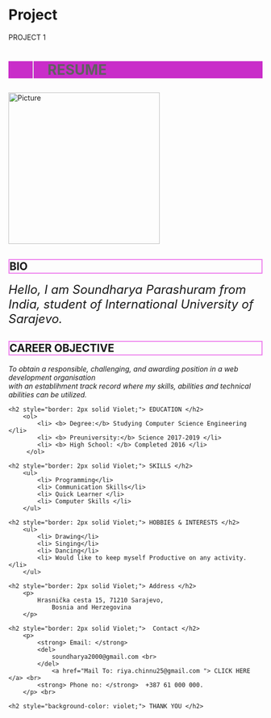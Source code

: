 # Project
PROJECT 1

<!DOCTYPE html>
<html>
<head>
	<title> RESUME </title>
		<style>
			body 
			{
 			 background-image: url('https://i.pinimg.com/564x/98/d4/38/98d438b28c7d249351b192e666cf2c99.jpg');
			}
		</style>	
</head>
<!--
    Name: Soundharya Parashuram
    Major: CSE, 3rd year
    Course: Web Development
    PROJECT 1 OF CS412
-->

<body>
	<h1 style="background-color: rgb(201, 45, 201);"> <BLOCKQUOTE> RESUME </BLOCKQUOTE> </h1>
	<a>
		<img src="https://i.pinimg.com/564x/66/b4/87/66b48763720e01085a29a7ea296296de.jpg" width="300" title= "Picture"/>
	</a>
	<h2 style="border: 2px solid Violet;"> BIO </h2> 
		<p>
			<i> <font size="5">
				Hello, I am Soundharya Parashuram from India, student of International University of Sarajevo.
			    </font>
			</i>
		</p>
	<h2 style="border: 2px solid Violet;"> CAREER OBJECTIVE </h2>		
		<p>
			<i>
				To obtain a responsible, challenging, and awarding position in a web development organisation <br> with an establihment track record where my skills, abilities and technical abilities can be utilized.
			</i>
		</p>

	<h2 style="border: 2px solid Violet;"> EDUCATION </h2>
		<ol>
			<li> <b> Degree:</b> Studying Computer Science Engineering </li>
			<li> <b> Preuniversity:</b> Science 2017-2019 </li>
			<li> <b> High School: </b> Completed 2016 </li>
		 </ol>

	<h2 style="border: 2px solid Violet;"> SKILLS </h2>
		<ul>
			<li> Programming</li>
			<li> Communication Skills</li>
			<li> Quick Learner </li>
			<li> Computer Skills </li>
		</ul>

	<h2 style="border: 2px solid Violet;"> HOBBIES & INTERESTS </h2>
		<ul>
			<li> Drawing</li>
			<li> Singing</li>
			<li> Dancing</li>
			<li> Would like to keep myself Productive on any activity.</li>
		</ul>

	<h2 style="border: 2px solid Violet;"> Address </h2> 
		<p>
            Hrasnička cesta 15, 71210 Sarajevo,
				Bosnia and Herzegovina  
		</p>

	<h2 style="border: 2px solid Violet;">	Contact </h2> 
		<p>
			<strong> Email: </strong> 
            <del>
                soundharya2000@gmail.com <br>
            </del>  
                <a href="Mail To: riya.chinnu25@gmail.com "> CLICK HERE </a> <br>
			<strong> Phone no: </strong>  +387 61 000 000.
		</p> <br>

    <h2 style="background-color: violet;"> THANK YOU </h2>

</body>
</html>

